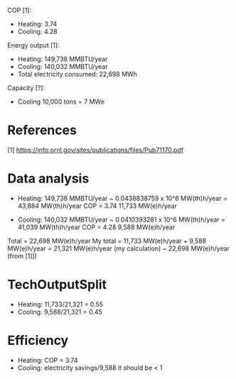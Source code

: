 
COP [1]:
* Heating: 3.74
* Cooling: 4.28

Energy output [1]:
* Heating: 149,738 MMBTU/year
* Cooling: 140,032 MMBTU/year
* Total electricity consumed: 22,698 MWh

Capacity [?]:
* Cooling 10,000 tons = 7 MWe

# References

[1] https://info.ornl.gov/sites/publications/files/Pub71170.pdf


# Data analysis

* Heating:
149,738 MMBTU/year ~ 0.0438838759 x 10^6 MW(th)h/year = 43,884 MW(th)h/year
COP = 3.74
11,733 MW(e)h/year


* Cooling:
140,032 MMBTU/year ~ 0.0410393281 x 10^6 MW(th)h/year = 41,039 MW(th)h/year
COP = 4.28
9,588 MW(e)h/year


Total = 22,698 MW(e)h/year
My total = 11,733 MW(e)h/year + 9,588 MW(e)h/year = 21,321 MW(e)h/year (my calculation) ~ 22,698 MW(e)h/year (from [1]])


# TechOutputSplit

* Heating: 11,733/21,321 = 0.55
* Cooling: 9,588/21,321 = 0.45

# Efficiency

* Heating: COP = 3.74
* Cooling: electricity savings/9,588 it should be < 1
